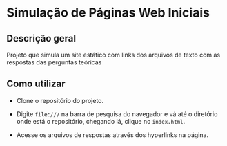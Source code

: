 # Simulação de Páginas Web Iniciais

## Descrição geral

Projeto que simula um site estático com links dos arquivos de texto com as respostas das perguntas
teóricas

## Como utilizar

- Clone o repositório do projeto.

- Digite ```file:///``` na barra de pesquisa do navegador e vá até o diretório onde está o repositório, chegando lá, clique no ```index.html```.

- Acesse os arquivos de respostas através dos hyperlinks na página.
